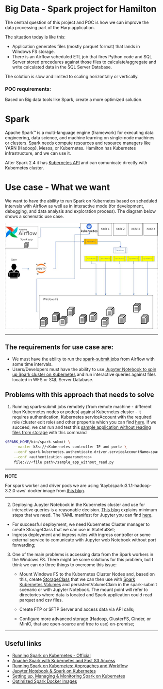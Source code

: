 # Big Data - Spark project for Hamilton

The central question of this project and  POC is how we can improve the data processing part of the Harp application. 

The situation today is like this: 
- Application generates files (mostly parquet format) that lands in Windows FS storage. 
- There is an Airflow scheduled ETL job that fires Python code and SQL Server stored procedures against those files to calculate/aggregate and write calculated data in the SQL Server Database. 

The solution is slow and limited to scaling horizontally or vertically.

### POC requirements: 
Based on Big data tools like Spark, create a more optimized solution. 

# Spark 

Apache Spark™ is a multi-language engine (framework) for executing data engineering, data science, and machine learning on single-node machines or clusters.
Spark needs compute resources and resource managers like YARN (Hadoop), Mesos, or Kubernetes. 
Hamilton has Kubernetes infrastructure, and we can use it. 

After Spark 2.4 it has [Kubernetes API](https://spark.apache.org/docs/latest/running-on-kubernetes.html) and can comunicate directly with Kubernetes cluster.


# Use case - What we want

We want to have the ability to run Spark on Kubernetes based on scheduled intervals with Airflow as well as in interactive mode (for development, debugging, and data analysis and exploration process). The diagram below shows a schematic use case.

![Use case](use.JPG)

---
## The requirements for use case are:
- We must have the ability to run the [spark-submit](https://spark.apache.org/docs/latest/running-on-kubernetes.html#cluster-mode) jobs from Airflow with some time intervals.
- Users/Developers must have the ability to use [Jupyter Notebook to spin up Spark cluster on Kubernetes](https://towardsdatascience.com/jupyter-notebook-spark-on-kubernetes-880af7e06351) and run interactive queries against files located in WFS or SQL Server Database.



## Problems with this approach that needs to solve


1. Running spark-submit jobs remotely (from remote machine - different than Kubernetes nodes or podes) against Kubernetes cluster - it requires authentication, Kubernetes serviceAccount with the required role (cluster edit role) and other propertis which you can find [here](https://spark.apache.org/docs/latest/running-on-kubernetes.html#cluster-mode). 
If we succeed, we can run and test this [sample application without reading files from storage](./sample_spark_apps/sample_app_without_read.py) with this command

```bash
$SPARK_HOME/bin/spark-submit \
    --master k8s://<Kubernetes controller IP and port> \
    --conf spark.kubernetes.authenticate.driver.serviceAccountName=spark \
    --conf <authentication apoarametres>
    file:///<file path>/sample_app_without_read.py

```
---
**NOTE**

For spark worker and driver pods we are using 'itayb/spark:3.1.1-hadoop-3.2.0-aws' docker image from [this blog](https://towardsdatascience.com/jupyter-notebook-spark-on-kubernetes-880af7e06351). 

---

2. Deploying Jupyter Notebook in the Kubernetes cluster and use for interactive queries is a reasonable decision. [This blog](https://towardsdatascience.com/jupyter-notebook-spark-on-kubernetes-880af7e06351) explains minimum steps that we need. The YAML manifest for Jupyter you can find [here](./jupyter/).
- For successful deployment, we need Kubernetes Cluster manager to create StorageClass that we can use in StatefulSet;
- Ingress deployment and ingress rules with ingress controller or some external service to comunicate with Jupyter web Notebook without port forwarding;

3. One of the main problems is accessing data from the Spark workers in the Windows FS. There might be some solutions for this problem, but I think we can do three things to overcome this issue:
    - Mount Windows FS to the Kubernetes Cluster Nodes and, based on this, create [StorageClass](https://kubernetes.io/docs/concepts/storage/storage-classes) that we can then use with [Spark Kubernetes Volumes](https://spark.apache.org/docs/latest/running-on-kubernetes.html#:~:text=Using-,Kubernetes%20Volumes,-Users%20can%20mount) and persistentVolumeClaim in the spark-submit scenario or with Jupyter Notebook. The mount point will refer to directories where data is located and Spark application could read parquet and csv files. 

    - Create FTP or SFTP Server and access data via API calls; 

    - Configure more advanced storage (Hadoop, GlusterFS, Cinder, or MinIO, that are open-source and free to use) on-premise;

---
## Useful links

- [Running Spark on Kubernetes - Official](https://spark.apache.org/docs/latest/running-on-kubernetes.html#running-spark-on-kubernetes)
- [Apache Spark with Kubernetes and Fast S3 Access](https://towardsdatascience.com/apache-spark-with-kubernetes-and-fast-s3-access-27e64eb14e0f)
- [Running Spark on Kubernetes: Approaches and Workflow](https://towardsdatascience.com/running-spark-on-kubernetes-approaches-and-workflow-75f0485a4333)
- [Jupyter Notebook & Spark on Kubernetes](https://towardsdatascience.com/jupyter-notebook-spark-on-kubernetes-880af7e06351)
- [Setting up, Managing & Monitoring Spark on Kubernetes](https://www.datamechanics.co/blog-post/setting-up-managing-monitoring-spark-on-kubernetes)
- [Optimized Spark Docker Images](https://www.datamechanics.co/blog-post/optimized-spark-docker-images-now-available)
